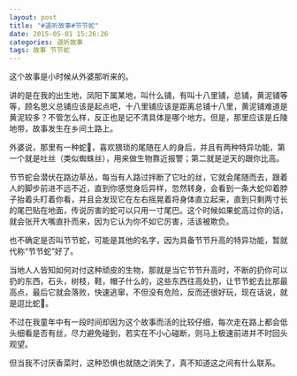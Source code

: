 ```yaml
---
layout: post
title: "#道听故事#节节蛇"
date: 2015-05-01 15:26:26
categories: 道听故事
tags: 故事 节节蛇
---
```

这个故事是小时候从外婆那听来的。

讲的是在我的出生地，凤阳下属某地，叫什么铺，有叫十八里铺，总铺，黄泥铺等等，顾名思义总铺应该是起点吧，十八里铺应该是距离总铺十八里，黄泥铺难道是黄泥较多？不管怎么样，反正也是记不清具体是哪个地方。但是，那里应该是丘陵地带，故事发生在乡间土路上。

外婆说，那里有一种蛇🐍，喜欢猥琐的尾随在人的身后，并且有两种特异功能，第一个就是吐丝（类似蜘蛛丝），用来做生物靠近报警；第二就是逆天的跟你比高。

节节蛇会潜伏在路边草丛，每当有人路过拌断了它吐的丝，它就会尾随而去，跟着人的脚步前进不远不近，直到你感觉身后异样，忽然转身，会看到一条大蛇仰着脖子抬着头盯着你看，并且会发现它在左右摇晃着将身体直立起来，直到只剩两寸长的尾巴贴在地面，传说厉害的蛇可以只用一寸尾巴。这个时候如果蛇高过你的话，就会张开大嘴直扑而来，因为它认为你不如它厉害，活该被欺负。

也不确定是否叫节节蛇，可能是其他的名字，因为具备节节升高的特异功能，暂就代称“节节蛇”好了。

当地人人皆知如何对付这种顽皮的生物，那就是当它节节升高时，不断的扔你可以扔的东西，石头，树枝，鞋，帽子什么的，这些东西往高处扔，让节节蛇去比那最高点，最后它就会落败，快速逃窜，不但没有危险，反而还很好玩，现在话说，就是逗比蛇🐍。

不过在我童年中有一段时间却因为这个故事而活的比较仔细，每次走在路上都会低头细看是否有丝，尽力避免碰到，若实在不小心碰断，则马上极速前进并不时回头观望。

但当我不讨厌香菜时，这种恐惧也就随之消失了，真不知道这之间有什么联系。
